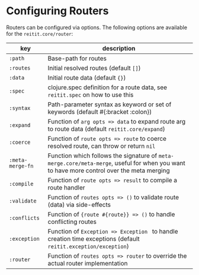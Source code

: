 # Configuring Routers

Routers can be configured via options. The following options are available for the `reitit.core/router`:

| key          | description
|--------------|-------------
| `:path`          | Base-path for routes
| `:routes`        | Initial resolved routes (default `[]`)
| `:data`          | Initial route data (default `{}`)
| `:spec`          | clojure.spec definition for a route data, see `reitit.spec` on how to use this
| `:syntax`        | Path-parameter syntax as keyword or set of keywords (default #{:bracket :colon})
| `:expand`        | Function of `arg opts => data` to expand route arg to route data (default `reitit.core/expand`)
| `:coerce`        | Function of `route opts => route` to coerce resolved route, can throw or return `nil`
| `:meta-merge-fn` | Function which follows the signature of `meta-merge.core/meta-merge`, useful for when you want to have more control over the meta merging
| `:compile`       | Function of `route opts => result` to compile a route handler
| `:validate`      | Function of `routes opts => ()` to validate route (data) via side-effects
| `:conflicts`     | Function of `{route #{route}} => ()` to handle conflicting routes
| `:exception`     | Function of `Exception => Exception ` to handle creation time exceptions (default `reitit.exception/exception`)
| `:router`        | Function of `routes opts => router` to override the actual router implementation
